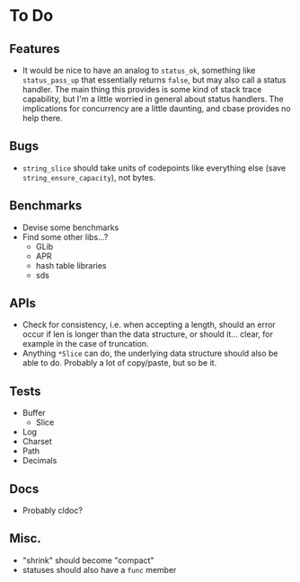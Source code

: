 # To Do

## Features

- It would be nice to have an analog to `status_ok`, something like
  `status_pass_up` that essentially returns `false`, but may also call a status
  handler.  The main thing this provides is some kind of stack trace
  capability, but I'm a little worried in general about status handlers.  The
  implications for concurrency are a little daunting, and cbase provides no
  help there.

## Bugs

- `string_slice` should take units of codepoints like everything else (save
  `string_ensure_capacity`), not bytes.

## Benchmarks

- Devise some benchmarks
- Find some other libs...?
  - GLib
  - APR
  - hash table libraries
  - sds

## APIs

- Check for consistency, i.e. when accepting a length, should an error occur if
  len is longer than the data structure, or should it... clear, for example in
  the case of truncation.
- Anything `*Slice` can do, the underlying data structure should also be able
  to do.  Probably a lot of copy/paste, but so be it.

## Tests

- Buffer
  - Slice
- Log
- Charset
- Path
- Decimals

## Docs

- Probably cldoc?

## Misc.

- "shrink" should become "compact"
- statuses should also have a `func` member

